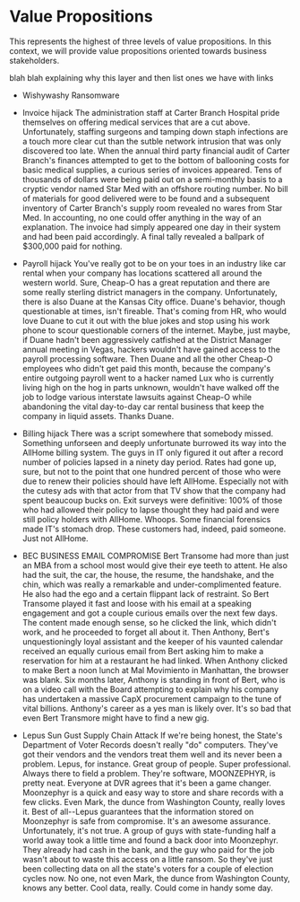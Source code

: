 # Value Propositions

This represents the highest of three levels of value propositions. 
In this context, we will provide value propositions oriented towards business stakeholders.

blah blah explaining why this layer and then list ones we have with links

  * Wishywashy Ransomware
  * Invoice hijack
    The administration staff at Carter Branch Hospital pride
    themselves on offering medical services that are a cut above.
    Unfortunately, staffing surgeons and tamping down staph infections
    are a touch more clear cut than the sutble network intrusion that was
    only discovered too late. When the annual third party financial audit
    of Carter Branch's finances attempted to get to the bottom of ballooning
    costs for basic medical supplies, a curious series of invoices appeared.
    Tens of thousands of dollars were being paid out on a semi-monthly basis
    to a cryptic vendor named Star Med with an offshore routing number.
    No bill of materials for good delivered were to be found and a subsequent
    inventory of Carter Branch's supply room revealed no wares from Star Med.
    In accounting, no one could offer anything in the way of an explanation. The
    invoice had simply appeared one day in their system and had been paid
    accordingly. A final tally revealed a ballpark of $300,000 paid for nothing.
     
    
  * Payroll hijack
    You've really got to be on your toes in an industry like car rental when your
    company has locations scattered all around the western world. Sure, Cheap-O
    has a great reputation and there are some really sterling district managers
    in the company. Unfortunately, there is also Duane at the Kansas City office.
    Duane's behavior, though questionable at times, isn't fireable. That's coming
    from HR, who would love Duane to cut it out with the blue jokes and stop using
    his work phone to scour questionable corners of the internet. Maybe, just maybe,
    if Duane hadn't been aggressively catfished at the District Manager annual meeting
    in Vegas, hackers wouldn't have gained access to the payroll processing software.
    Then Duane and all the other Cheap-O employees who didn't get paid this month, because
    the company's entire outgoing payroll went to a hacker named Lux who is currently
    living high on the hog in parts unknown, wouldn't have walked off the job to lodge
    various interstate lawsuits against Cheap-O while abandoning the vital day-to-day
    car rental business that keep the company in liquid assets. Thanks Duane.
     
  * Billing hijack
    There was a script somewhere that somebody missed. Something unforseen and
    deeply unfortunate burrowed its way into the AllHome billing system. The guys in
    IT only figured it out after a record number of policies lapsed in a ninety day period.
    Rates had gone up, sure, but not to the point that one hundred percent of those who
    were due to renew their policies should have left AllHome. Especially not with the cutesy
    ads with that actor from that TV show that the company had spent beaucoup bucks on. Exit
    surveys were definitive: 100% of those who had allowed their policy to lapse thought they had
    paid and were still policy holders with AllHome. Whoops. Some financial forensics made IT's stomach
    drop. These customers had, indeed, paid someone. Just not AllHome. 

  * BEC
     BUSINESS EMAIL COMPROMISE
    Bert Transome had more than just an MBA from a school most would give their eye teeth to attent.
    He also had the suit, the car, the house, the resume, the handshake, and the chin, which
    was really a remarkable and under-complimented feature. He also had the ego and a certain
    flippant lack of restraint. So Bert Transome played it fast and loose with his email at a
    speaking engagement and got a couple curious emails over the next few days. The content made
    enough sense, so he clicked the link, which didn't work, and he proceeded to forget all about it.
    Then Anthony, Bert's unquestioningly loyal assistant and the keeper of his vaunted calendar received
    an equally curious email from Bert asking him to make a reservation for him at a restaurant
    he had linked. When Anthony clicked to make Bert a noon lunch at Mal Movimiento in Manhattan,
    the browser was blank. Six months later, Anthony is standing in front of Bert, who is on a video
    call with the Board attempting to explain why his company has undertaken a massive CapX procurement
    campaign to the tune of vital billions. Anthony's career as a yes man is likely over. It's so bad
    that even Bert Transmore might have to find a new gig. 
    
  * Lepus Sun Gust Supply Chain Attack
    If we're being honest, the State's Department of Voter Records doesn't really "do" computers.
    They've got their vendors and the vendors treat them well and its never been a problem.
    Lepus, for instance. Great group of people. Super professional. Always there to field a
    problem. They're software, MOONZEPHYR, is pretty neat. Everyone at DVR agrees that it's
    been a game changer. Moonzephyr is a quick and easy way to store and share records with a few
    clicks. Even Mark, the dunce from Washington County, really loves it. Best of all--Lepus guarantees
    that the information stored on Moonzephyr is safe from compromise. It's an awesome assurance.
    Unfortunately, it's not true. A group of guys with state-funding half a world away took a little time
    and found a back door into Moonzephyr. They already had cash in the bank, and the guy who paid for
    the job wasn't about to waste this access on a little ransom. So they've just been collecting data
    on all the state's voters for a couple of election cycles now. No one, not even Mark, the dunce from
    Washington County, knows any better. Cool data, really. Could come in handy some day. 
    
